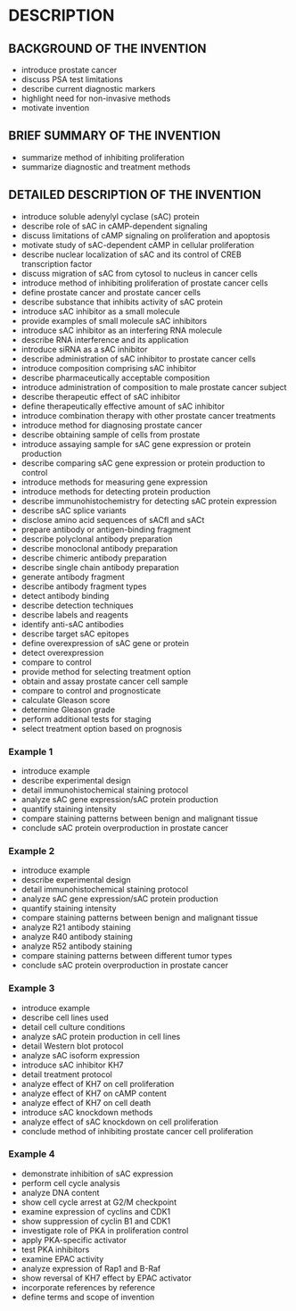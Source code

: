 # DESCRIPTION

## BACKGROUND OF THE INVENTION

- introduce prostate cancer
- discuss PSA test limitations
- describe current diagnostic markers
- highlight need for non-invasive methods
- motivate invention

## BRIEF SUMMARY OF THE INVENTION

- summarize method of inhibiting proliferation
- summarize diagnostic and treatment methods

## DETAILED DESCRIPTION OF THE INVENTION

- introduce soluble adenylyl cyclase (sAC) protein
- describe role of sAC in cAMP-dependent signaling
- discuss limitations of cAMP signaling on proliferation and apoptosis
- motivate study of sAC-dependent cAMP in cellular proliferation
- describe nuclear localization of sAC and its control of CREB transcription factor
- discuss migration of sAC from cytosol to nucleus in cancer cells
- introduce method of inhibiting proliferation of prostate cancer cells
- define prostate cancer and prostate cancer cells
- describe substance that inhibits activity of sAC protein
- introduce sAC inhibitor as a small molecule
- provide examples of small molecule sAC inhibitors
- introduce sAC inhibitor as an interfering RNA molecule
- describe RNA interference and its application
- introduce siRNA as a sAC inhibitor
- describe administration of sAC inhibitor to prostate cancer cells
- introduce composition comprising sAC inhibitor
- describe pharmaceutically acceptable composition
- introduce administration of composition to male prostate cancer subject
- describe therapeutic effect of sAC inhibitor
- define therapeutically effective amount of sAC inhibitor
- introduce combination therapy with other prostate cancer treatments
- introduce method for diagnosing prostate cancer
- describe obtaining sample of cells from prostate
- introduce assaying sample for sAC gene expression or protein production
- describe comparing sAC gene expression or protein production to control
- introduce methods for measuring gene expression
- introduce methods for detecting protein production
- describe immunohistochemistry for detecting sAC protein expression
- describe sAC splice variants
- disclose amino acid sequences of sACfl and sACt
- prepare antibody or antigen-binding fragment
- describe polyclonal antibody preparation
- describe monoclonal antibody preparation
- describe chimeric antibody preparation
- describe single chain antibody preparation
- generate antibody fragment
- describe antibody fragment types
- detect antibody binding
- describe detection techniques
- describe labels and reagents
- identify anti-sAC antibodies
- describe target sAC epitopes
- define overexpression of sAC gene or protein
- detect overexpression
- compare to control
- provide method for selecting treatment option
- obtain and assay prostate cancer cell sample
- compare to control and prognosticate
- calculate Gleason score
- determine Gleason grade
- perform additional tests for staging
- select treatment option based on prognosis

### Example 1

- introduce example
- describe experimental design
- detail immunohistochemical staining protocol
- analyze sAC gene expression/sAC protein production
- quantify staining intensity
- compare staining patterns between benign and malignant tissue
- conclude sAC protein overproduction in prostate cancer

### Example 2

- introduce example
- describe experimental design
- detail immunohistochemical staining protocol
- analyze sAC gene expression/sAC protein production
- quantify staining intensity
- compare staining patterns between benign and malignant tissue
- analyze R21 antibody staining
- analyze R40 antibody staining
- analyze R52 antibody staining
- compare staining patterns between different tumor types
- conclude sAC protein overproduction in prostate cancer

### Example 3

- introduce example
- describe cell lines used
- detail cell culture conditions
- analyze sAC protein production in cell lines
- detail Western blot protocol
- analyze sAC isoform expression
- introduce sAC inhibitor KH7
- detail treatment protocol
- analyze effect of KH7 on cell proliferation
- analyze effect of KH7 on cAMP content
- analyze effect of KH7 on cell death
- introduce sAC knockdown methods
- analyze effect of sAC knockdown on cell proliferation
- conclude method of inhibiting prostate cancer cell proliferation

### Example 4

- demonstrate inhibition of sAC expression
- perform cell cycle analysis
- analyze DNA content
- show cell cycle arrest at G2/M checkpoint
- examine expression of cyclins and CDK1
- show suppression of cyclin B1 and CDK1
- investigate role of PKA in proliferation control
- apply PKA-specific activator
- test PKA inhibitors
- examine EPAC activity
- analyze expression of Rap1 and B-Raf
- show reversal of KH7 effect by EPAC activator
- incorporate references by reference
- define terms and scope of invention

